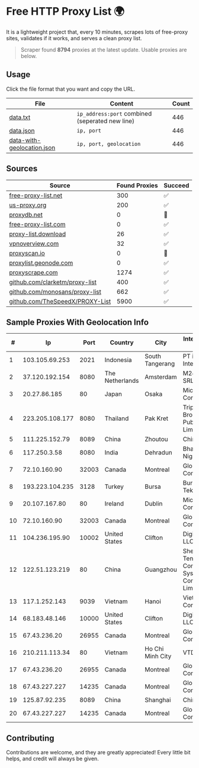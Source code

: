 
# Free HTTP Proxy List 🌍

It is a lightweight project that, every 10 minutes, scrapes lots of free-proxy sites, validates if it works, and serves a clean proxy list.


> Scraper found **8794** proxies at the latest update. Usable proxies are below.

## Usage

Click the file format that you want and copy the URL.


|File|Content|Count|
|----|-------|-----|
|[data.txt](https://raw.githubusercontent.com/themiralay/Proxy-List-World/master/data.txt)|`ip_address:port` combined (seperated new line)|446|
|[data.json](https://raw.githubusercontent.com/themiralay/Proxy-List-World/master/data.json)|`ip, port`|446|
|[data-with-geolocation.json](https://raw.githubusercontent.com/themiralay/Proxy-List-World/master/data-with-geolocation.json)|`ip, port, geolocation`|446|

## Sources

|Source|Found Proxies|Succeed|
|------|-------------|-------|
|[free-proxy-list.net](https://free-proxy-list.net)|300|✅|
|[us-proxy.org](https://www.us-proxy.org)|200|✅|
|[proxydb.net](http://proxydb.net)|0|🚫|
|[free-proxy-list.com](https://free-proxy-list.com/?page=&port=&type%5B%5D=http&type%5B%5D=https&up_time=0&search=Search)|0|✅|
|[proxy-list.download](https://www.proxy-list.download/HTTP)|26|✅|
|[vpnoverview.com](https://vpnoverview.com/privacy/anonymous-browsing/free-proxy-servers)|32|✅|
|[proxyscan.io](https://www.proxyscan.io)|0|🚫|
|[proxylist.geonode.com](https://proxylist.geonode.com/api/proxy-list?limit=300&page=1&sort_by=lastChecked&sort_type=desc&protocols=http,https)|0|✅|
|[proxyscrape.com](https://api.proxyscrape.com/v2/?request=displayproxies&protocol=http&timeout=10000&country=all&ssl=all&anonymity=all)|1274|✅|
|[github.com/clarketm/proxy-list](https://raw.githubusercontent.com/clarketm/proxy-list/master/proxy-list-raw.txt)|400|✅|
|[github.com/monosans/proxy-list](https://raw.githubusercontent.com/monosans/proxy-list/main/proxies/http.txt)|662|✅|
|[github.com/TheSpeedX/PROXY-List](https://raw.githubusercontent.com/TheSpeedX/PROXY-List/master/http.txt)|5900|✅|


## Sample Proxies With Geolocation Info

|#|Ip|Port|Country|City|Internet Service Provider|
|-|--|----|-------|----|-------------------------|
|1|103.105.69.253|2021|Indonesia|South Tangerang|PT iForte Global Internet|
|2|37.120.192.154|8080|The Netherlands|Amsterdam|M247 Europe SRL|
|3|20.27.86.185|80|Japan|Osaka|Microsoft Corporation|
|4|223.205.108.177|8080|Thailand|Pak Kret|Triple T Broadband Public Company Limited|
|5|111.225.152.79|8089|China|Zhoutou|China Telecom|
|6|117.250.3.58|8080|India|Dehradun|Bharat Sanchar Nigam Ltd|
|7|72.10.160.90|32003|Canada|Montreal|GloboTech Communications|
|8|193.223.104.235|3128|Turkey|Bursa|Bursabil Teknoloji A.S.|
|9|20.107.167.80|80|Ireland|Dublin|Microsoft Corporation|
|10|72.10.160.90|32003|Canada|Montreal|GloboTech Communications|
|11|104.236.195.90|10002|United States|Clifton|DigitalOcean, LLC|
|12|122.51.123.219|80|China|Guangzhou|Shenzhen Tencent Computer Systems Company Limited|
|13|117.1.252.143|9039|Vietnam|Hanoi|Viettel Corporation|
|14|68.183.48.146|10000|United States|Clifton|DigitalOcean, LLC|
|15|67.43.236.20|26955|Canada|Montreal|GloboTech Communications|
|16|210.211.113.34|80|Vietnam|Ho Chi Minh City|VTDC|
|17|67.43.236.20|26955|Canada|Montreal|GloboTech Communications|
|18|67.43.227.227|14235|Canada|Montreal|GloboTech Communications|
|19|125.87.92.235|8089|China|Shanghai|China Telecom|
|20|67.43.227.227|14235|Canada|Montreal|GloboTech Communications|



## Contributing

Contributions are welcome, and they are greatly appreciated! Every
little bit helps, and credit will always be given.

